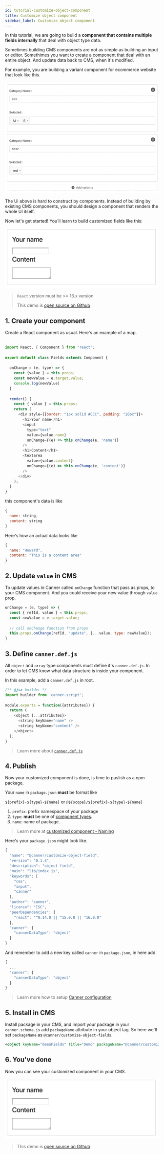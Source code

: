 ```yaml
---
id: tutorial-customize-object-component
title: Customize object component
sidebar_label: Customize object component
---
```


In this tutorial, we are going to build a **component that contains multiple fields internally** that deal with object type data.

Sometimes building CMS components are not as simple as building an input or editor. Somethimes you want to create a component that deal with an entire object. And update data back to CMS, when it's modified.

For example, you are building a variant component for ecommerce website that look like this.

![variant](/docs/assets/tutorial-customize-object/variant.png)

The UI above is hard to construct by components. Instead of building by existing CMS components, you should design a component that renders the whole UI itself.

Now let's get started! You'll learn to build customized fields like this:

![custom fields](/docs/assets/tutorial-customize-object/custom-fields.png)

> `React` version must be >= 16.x version
>
> This demo is [open source on Github](https://github.com/Canner/canner/tree/master/examples/custom-object-fields-pkg)

## 1. Create your component

Create a React component as usual. Here's an example of a map.

```js

import React, { Component } from "react";

export default class Fields extends Component {

  onChange = (e, type) => {
    const {value } = this.props;
    const newValue = e.target.value;
    console.log(newValue)
  }

  render() {
    const { value } = this.props;
    return (
      <div style={{border: "1px solid #CCC", padding: "20px"}}>
        <h1>Your name</h1>
        <input
          type="text"
          value={value.name}
          onChange={(e) => this.onChange(e, 'name')}
        />
        <h1>Content</h1>
        <textarea
          value={value.content}
          onChange={(e) => this.onChange(e, 'content')}
        />
      </div>
    );
  }
}

```

this component's data is like

```js
{
  name: string,
  content: string
}
```

Here's how an actual data looks like

```js
{
  name: "Howard",
  content: "This is a content area"
}
```

## 2. Update `value` in CMS

To update values in Canner called `onChange` function that pass as props, to your CMS component. And you could receive your new value through `value` prop.

```js
onChange = (e, type) => {
  const { refId, value } = this.props;
  const newValue = e.target.value;

  // call onChange function from props
  this.props.onChange(refId, "update", {...value, type: newValue});
}
```

## 3. Define `canner.def.js`

All `object` and `array` type components must define it's `canner.def.js`. In order to let CMS know what data structure is inside your component.

In this example, add a `canner.def.js` in root.

```js
/** @jsx builder */
import builder from 'canner-script';

module.exports = function({attributes}) {
  return (
    <object {...attributes}>
      <string keyName="name" />
      <string keyName="content" />
    </object>
  );
}
```

> Learn more about [`canner.def.js`](guides-customized-component#cannerdefjs)

## 4. Publish

Now your customized component is done, is time to puslish as a npm package.

Your `name` in `package.json` **must** be format like

`${prefix}-${type}-${name}` or `@${scope}/${prefix}-${type}-${name}`

1. `prefix`: prefix namespace of your package
2. `type`: **must** be one of [component types](schema-data-type-tags).
3. `name`: name of package.

> Learn more at [customized component - Naming](guides-customized-component#naming)

Here's your `package.json` might look like.

```js
{
  "name": "@canner/customize-object-field",
  "version": "0.1.4",
  "description": "object field",
  "main": "lib/index.js",
  "keywords": [
    "cms",
    "input",
    "canner"
  ],
  "author": "canner",
  "license": "ISC",
  "peerDependencies": {
    "react": "^0.14.0 || ^15.0.0 || ^16.0.0"
  },
  "canner": {
    "cannerDataType": "object"
  }
}
```

And remember to add a new key called `canner` in `package.json`, in here add

```js
{
  ...
  "canner": {
    "cannerDataType": "object"
  }
}
```

> Learn more how to setup [Canner configuration](guides-customized-component#canner-configuration)


## 5. Install in CMS

Install package in your CMS, and import your package in your `canner.schema.js` add `packageName` attribute in your object tag. So here we'll set `packageName` as `@canner/customize-object-fields`.

```xml
<object keyName="demoFields" title="Demo" packageName="@canner/customize-object-fields"/>
```

## 6. You've done

Now you can see your customized component in your CMS.

![customize fields](/docs/assets/tutorial-customize-object/custom-fields.png)

> This demo is [open source on Github](https://github.com/Canner/canner/tree/master/examples/custom-object-fields-pkg)